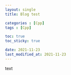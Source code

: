 ```yaml
---
layout: single
title: Blog test

categories : [Cpp]
tags : [Cpp]

toc: true
toc_sticky: true

date: 2021-11-23
last_modified_at: 2021-11-23
---
```


text